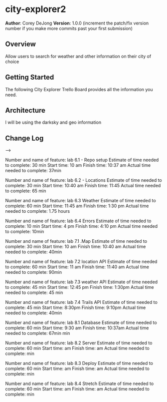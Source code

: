 # city-explorer2

**Author**: Corey DeJong
**Version**: 1.0.0 (increment the patch/fix version number if you make more commits past your first submission)

## Overview
<!-- Provide a high level overview of what this application is and why you are building it, beyond the fact that it's an assignment for this class. (i.e. What's your problem domain?) -->
Allow users to search for weather and other information on their city of choice

## Getting Started
<!-- What are the steps that a user must take in order to build this app on their own machine and get it running? -->
The following City Explorer Trello Board provides all the information you need.

## Architecture
<!-- Provide a detailed description of the application design. What technologies (languages, libraries, etc) you're using, and any other relevant design information. -->
I will be using the darksky and geo information

## Change Log
<!-- Use this area to document the iterative changes made to your application as each feature is successfully implemented. Use time stamps. Here's an examples:

01-01-2001 4:59pm - Application now has a fully-functional express server, with a GET route for the location resource.

## Credits and Collaborations
<!-- Give credit (and a link) to other people or resources that helped you build this application. -->
-->




Number and name of feature: lab 6.1 - Repo setup
Estimate of time needed to complete: 30 min
Start time: 10 am
Finish time: 10:37 am
Actual time needed to complete: 37min

Number and name of feature: lab 6.2 - Locations
Estimate of time needed to complete: 30 min
Start time: 10:40 am
Finish time: 11:45
Actual time needed to complete: 65 min

Number and name of feature: lab 6.3 Weather
Estimate of time needed to complete: 60 min
Start time: 11:45 am
Finish time: 1:30 pm
Actual time needed to complete: 1.75 hours

Number and name of feature: lab 6.4 Errors
Estimate of time needed to complete: 10 min
Start time: 4 pm
Finish time: 4:10 pm
Actual time needed to complete: 10min 

Number and name of feature: lab 7.1 .Map
Estimate of time needed to complete: 30 min
Start time: 10 am
Finish time: 10:40 am
Actual time needed to complete: 40min 

Number and name of feature: lab 7.2 location API
Estimate of time needed to complete: 60 min
Start time: 11 am
Finish time: 11:40 am
Actual time needed to complete: 90min 

Number and name of feature: lab 7.3 weather API
Estimate of time needed to complete: 45 min
Start time: 12:45 pm
Finish time: 1:30pm
Actual time needed to complete:  45 min

Number and name of feature: lab 7.4 Trails API
Estimate of time needed to complete: 45 min
Start time: 8:30pm
Finish time: 9:10pm
Actual time needed to complete:  40min

Number and name of feature: lab 8.1 Database
Estimate of time needed to complete: 60 min
Start time: 9:30 am
Finish time: 10:37am
Actual time needed to complete: 67min min 

Number and name of feature: lab 8.2 Server
Estimate of time needed to complete: 60 min
Start time:  am
Finish time: am
Actual time needed to complete: min 

Number and name of feature: lab 8.3 Deploy
Estimate of time needed to complete: 60 min
Start time:  am
Finish time: am
Actual time needed to complete: min 

Number and name of feature: lab 8.4 Stretch 
Estimate of time needed to complete: 60 min
Start time:  am
Finish time: am
Actual time needed to complete: min 



